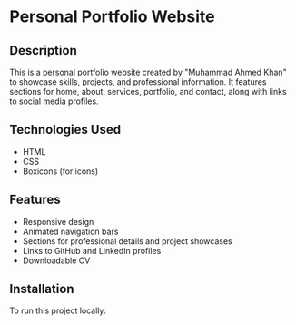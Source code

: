 # Personal Portfolio Website

## Description

This is a personal portfolio website created by "Muhammad Ahmed Khan" to showcase skills, projects, and professional information. It features sections for home, about, services, portfolio, and contact, along with links to social media profiles.

## Technologies Used

- HTML
- CSS
- Boxicons (for icons)

## Features

- Responsive design
- Animated navigation bars
- Sections for professional details and project showcases
- Links to GitHub and LinkedIn profiles
- Downloadable CV

## Installation

To run this project locally:


